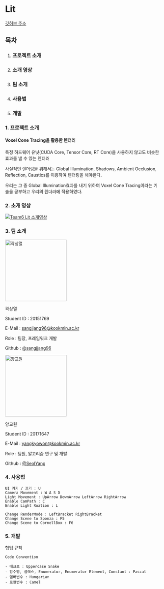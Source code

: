 # Lit
[깃허브 주소](https://github.com/kookmin-sw/capstone-2021-6)

## 목차
1. ### 프로젝트 소개

2. ### 소개 영상

3. ### 팀 소개

4. ### 사용법

5. ### 개발

### 1. 프로젝트 소개


#### Voxel Cone Tracing을 활용한 렌더러


특정 하드웨어 유닛(CUDA Core, Tensor Core, RT Core)을 사용하지 않고도 비슷한 효과를 낼 수 있는 렌더러


사실적인 렌더링을 위해서는 Global Illumination, Shadows, Ambient Occlusion, Reflection, Caustics를 이용하여
렌더링을 해야한다.


우리는 그 중 Global Illumination효과를 내기 위하여 Voxel Cone Tracing이라는 기술을 공부하고 우리의 렌더러에 적용하였다.

### 2. 소개 영상

[![Team6 Lit 소개영상](http://img.youtube.com/vi/NRaRvLj9sr8/0.jpg)](https://youtu.be/NRaRvLj9sr8?t=0s) 

### 3. 팀 소개
<img width="200" alt="곽상열" src="https://user-images.githubusercontent.com/59731956/113509034-5f32ee00-958e-11eb-9a82-ede3401554eb.jpg">



곽상열

Student ID : 20151769

E-Mail : sangjjang96@kookmin.ac.kr

Role : 팀장, 프레임워크 개발

Github : [@sangjjang96](https://github.com/sangjjang96)



<img width="200" alt="양교원" src="https://user-images.githubusercontent.com/59731956/113509058-7a9df900-958e-11eb-8fe8-fa0a8f61b262.png">



양교원

Student ID : 20171647

E-Mail : yangkyowon@kookmin.ac.kr

Role : 팀원, 알고리즘 연구 및 개발

Github : [@SeolYang](https://github.com/SeolYang)


### 4. 사용법

```
UI 켜기 / 끄기 : U
Camera Movement : W A S D
Light Movement : UpArrow DownArrow LeftArrow RightArrow
Enable CamPath : C
Enable Light Roation : L

Change RenderMode : LeftBracket RightBracket
Change Scene to Sponza : F5
Change Scene to CornellBox : F6
```

### 5. 개발

협업 규칙

```
Code Convention

- 매크로 : Uppercase Snake
- 함수명, 클래스, Enumerator, Enumerator Element, Constant : Pascal
- 멤버변수 : Hungarian
- 로컬변수 : Camel
```

